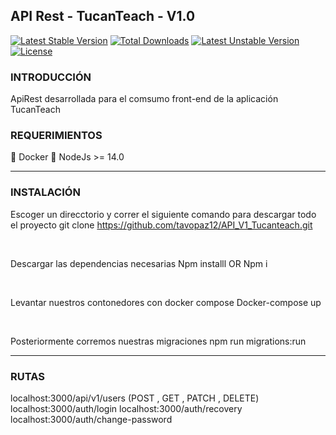 ## API Rest - TucanTeach - V1.0

[![Latest Stable Version](http://poser.pugx.org/mouf/nodejs-installer/v)](https://packagist.org/packages/mouf/nodejs-installer)
[![Total Downloads](http://poser.pugx.org/mouf/nodejs-installer/downloads)](https://packagist.org/packages/mouf/nodejs-installer)
[![Latest Unstable Version](http://poser.pugx.org/mouf/nodejs-installer/v/unstable)](https://packagist.org/packages/mouf/nodejs-installer)
[![License](http://poser.pugx.org/mouf/nodejs-installer/license)](https://packagist.org/packages/mouf/nodejs-installer)

### INTRODUCCIÓN

ApiRest desarrollada para el comsumo front-end de la aplicación TucanTeach

### REQUERIMIENTOS

🛑 Docker 
🛑 NodeJs >= 14.0

<hr>

### INSTALACIÓN

Escoger un direcctorio y correr el siguiente comando para descargar todo el proyecto 
git clone https://github.com/tavopaz12/API_V1_Tucanteach.git

<br>

Descargar las dependencias necesarias
Npm installl OR Npm i

<br>

Levantar nuestros contonedores con docker compose 
Docker-compose up

<br>

Posteriormente corremos nuestras migraciones 
npm run migrations:run

<hr>

### RUTAS

localhost:3000/api/v1/users (POST , GET , PATCH , DELETE)
localhost:3000/auth/login
localhost:3000/auth/recovery
localhost:3000/auth/change-password
